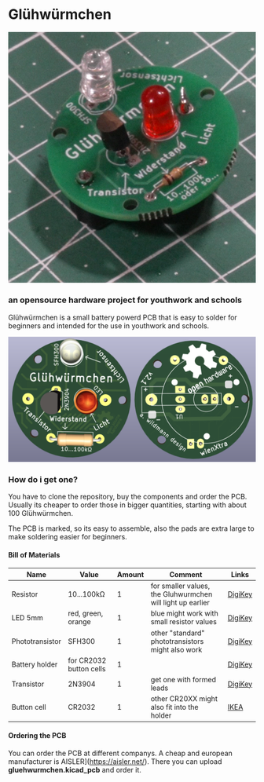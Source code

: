 # Glühwürmchen
<img src="/images/gluhwurmchen-532x539.png" alt="Gluhwurmchen">

### an opensource hardware project for youthwork and schools
Glühwürmchen is a small battery powerd PCB that is easy to solder for beginners and intended for the use in youthwork and schools.


<img src="/images/gluhwurmchen_frontback_render.png" alt="Gluhwurmchen Render aus KiCad">


### How do i get one?

You have to clone the repository, buy the components and order the PCB.
Usually its cheaper to order those in bigger quantities, starting with about 100 Glühwürmchen.

The PCB is marked, so its easy to assemble, also the pads are extra large to make soldering easier for beginners.

#### Bill of Materials

Name | Value | Amount | Comment | Links
 --- | --- | --- | --- | --- 
Resistor|10...100kΩ|1|for smaller values, the Gluhwurmchen will light up earlier|[DigiKey](https://www.digikey.co.uk/en/products/detail/yageo/CFR-25JB-52-100K/245)
LED 5mm|red, green, orange|1|blue might work with small resistor values|[DigiKey](https://www.digikey.co.uk/en/products/detail/w%C3%BCrth-elektronik/151051RS11000/4490012)
Phototransistor|SFH300|1|other "standard" phototransistors might also work|[DigiKey](https://www.digikey.co.uk/en/products/detail/ams-osram-usa-inc/SFH-300/2205884)
Battery holder|for CR2032 button cells|1||[DigiKey](https://www.digikey.co.uk/en/products/detail/mpd-memory-protection-devices/BS-3/275305)
Transistor|2N3904|1|get one with formed leads|[DigiKey](https://www.digikey.co.uk/en/products/detail/onsemi/2N3904TAR/975250)
Button cell|CR2032|1|other CR20XX might also fit into the holder|[IKEA](https://www.ikea.com/gb/en/p/plattboj-lithium-battery-80291156/)



#### Ordering the PCB

You can order the PCB at different companys. A cheap and european manufacturer is AISLER](https://aisler.net/).
There you can upload **gluehwurmchen.kicad_pcb** and order it.







